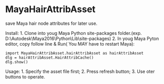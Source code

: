 # MayaHairAttribAsset
save Maya hair node attributes for later use.

Install:
	1. Clone into youg Maya Python site-packages folder.(exp. D:\Autodesk\Maya2016\Python\Lib\site-packages)
	2. In youg Maya Pyton editor, copy follow line & Run( You MAY have to restart Maya):
	
	import MayaHairAttribAsset.hairAttribAsset as hairAttribAsset
	dlg = hairAttribAsset.HairAttribCache()
	dlg.show()
Usage:
	1. Specify the asset file first;
	2. Press refresh button;
	3. Use oter buttons to operate.
